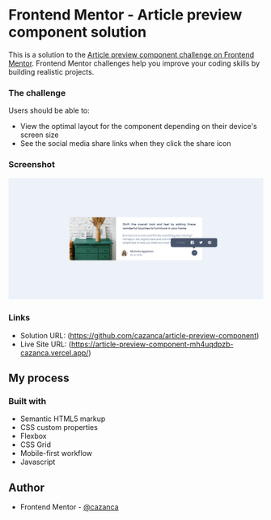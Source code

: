 # Frontend Mentor - Article preview component solution

This is a solution to the [Article preview component challenge on Frontend Mentor](https://www.frontendmentor.io/challenges/article-preview-component-dYBN_pYFT). Frontend Mentor challenges help you improve your coding skills by building realistic projects. 



### The challenge

Users should be able to:

- View the optimal layout for the component depending on their device's screen size
- See the social media share links when they click the share icon

### Screenshot

![](./screenshot.png)


### Links

- Solution URL: (https://github.com/cazanca/article-preview-component)
- Live Site URL: (https://article-preview-component-mh4uqdpzb-cazanca.vercel.app/)

## My process

### Built with

- Semantic HTML5 markup
- CSS custom properties
- Flexbox
- CSS Grid
- Mobile-first workflow
- Javascript

## Author
- Frontend Mentor - [@cazanca](https://www.frontendmentor.io/profile/cazanca)